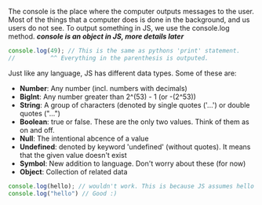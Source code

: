 The console is the place where the computer outputs messages to the user.
Most of the things that a computer does is done in the background, and us 
users do not see. To output something in JS, we use the console.log method. 
***console is an object in JS, more details later***

``` javascript
console.log(49); // This is the same as pythons 'print' statement.
//          ^^ Everything in the parenthesis is outputed.
```

Just like any language, JS has different data types. Some of these are:
 - **Number**: Any number (incl. numbers with decimals)
 - **BigInt**: Any number greater than 2^(53) - 1 (or -(2^53)) 
 - **String**: A group of characters (denoted by single quotes ('...') or double quotes ("...")
 - **Boolean**: true or false. These are the only two values. Think of them as on and off.
 - **Null**: The intentional abcence of a value
 - **Undefined**: denoted by keyword 'undefined' (without quotes). It means that the given value doesn't exist
 - **Symbol**: New addition to language. Don't worry about these (for now)
 - **Object**: Collection of related data

``` javascript
console.log(hello); // wouldn't work. This is because JS assumes hello is a variable, which is undefined. Instead, to print 'hello', us the below
console.log("hello") // Good :)

```
